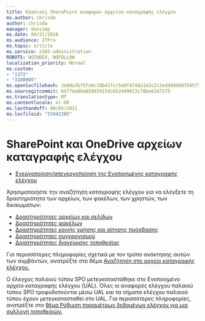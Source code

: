```yaml
---
title: Κλασικές SharePoint αναφορών αρχείου καταγραφής ελέγχου
ms.author: chrisda
author: chrisda
manager: dansimp
ms.date: 04/21/2020
ms.audience: ITPro
ms.topic: article
ms.service: o365-administration
ROBOTS: NOINDEX, NOFOLLOW
localization_priority: Normal
ms.custom:
- "1372"
- "3100005"
ms.openlocfilehash: 3e0da3b75fd4c10b41fcc5e0f47dda143c2c2edd4d9687595759c1fa2b4804eb
ms.sourcegitcommit: b5f7da89a650d2915dc652449623c78be6247175
ms.translationtype: MT
ms.contentlocale: el-GR
ms.lasthandoff: 08/05/2021
ms.locfileid: "53942205"
---
```

# <a name="sharepoint-and-onedrive-audit-logs"></a>SharePoint και OneDrive αρχείων καταγραφής ελέγχου

* [Ενεργοποίηση/απενεργοποίηση της Ενοποιημένης καταγραφής ελέγχου](https://docs.microsoft.com/microsoft-365/compliance/turn-audit-log-search-on-or-off) 

Χρησιμοποιήστε την αναζήτηση καταγραφής ελέγχου για να ελέγξετε τη δραστηριότητα των αρχείων, των φακέλων, των χρηστών, των δικαιωμάτων:

* [Δραστηριότητες αρχείων και σελίδων](https://docs.microsoft.com/microsoft-365/compliance/search-the-audit-log-in-security-and-compliance)
* [Δραστηριότητες φακέλων](https://docs.microsoft.com/microsoft-365/compliance/search-the-audit-log-in-security-and-compliance#folder-activities)
* [Δραστηριότητες κοινής χρήσης και αίτησης πρόσβασης](https://docs.microsoft.com/microsoft-365/compliance/search-the-audit-log-in-security-and-compliance#sharing-and-access-request-activities)
* [Δραστηριότητες συγχρονισμού](https://docs.microsoft.com/microsoft-365/compliance/search-the-audit-log-in-security-and-compliance#synchronization-activities)
* [Δραστηριότητες διαχείρισης τοποθεσίας](https://docs.microsoft.com/microsoft-365/compliance/search-the-audit-log-in-security-and-compliance#site-administration-activities)

Για περισσότερες πληροφορίες σχετικά με τον τρόπο ανάκτησης αυτών των συμβάντων, ανατρέξτε στο θέμα [Αναζήτηση στο αρχείο καταγραφής ελέγχου.](https://docs.microsoft.com/microsoft-365/compliance/search-the-audit-log-in-security-and-compliance#search-the-audit-log)

Ο έλεγχος παλαιού τύπου SPO μετεγκαταστάθηκε στο Ενοποιημένο αρχείο καταγραφής ελέγχου (UAL). Όλες οι αναφορές ελέγχου παλαιού τύπου SPO τροφοδοτούνται μέσω UAL και τα σήματα ελέγχου παλαιού τύπου έχουν μετεγκατασταθεί στο UAL. Για περισσότερες πληροφορίες, ανατρέξτε στο [θέμα Ρύθμιση παραμέτρων δεδομένων ελέγχου για μια συλλογή τοποθεσιών.](https://support.office.com/article/Configure-audit-settings-for-a-site-collection-A9920C97-38C0-44F2-8BCB-4CF1E2AE22D2)
